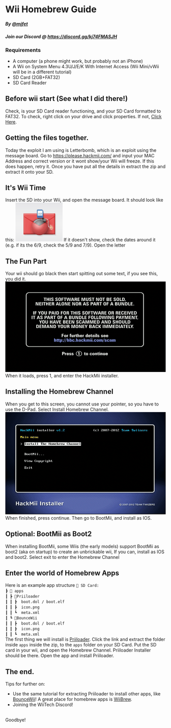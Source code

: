 ﻿# Wii Homebrew Guide
##### By [@mjfet](https://github.com/mjfet)
##### Join our Discord @ https://discord.gg/kj74FMASJH


### Requirements
- A computer (a phone might work, but probably not an iPhone)
- A Wii on System Menu 4.3U/J/E/K With Internet Access (Wii Mini/vWii will be in a different tutorial)
- SD Card (2GB+FAT32)
- SD Card Reader


## Before wii start (See what I did there!)
Check, is your SD Card reader functioning, and your SD Card formatted to FAT32. To check, right click on your drive and click properties. If not, [Click Here](fat32).


## Getting the files together.

Today the exploit I am using is Letterbomb, which is an exploit using the message board. 
Go to https://please.hackmii.com/ and input your MAC Address and correct version or it wont show/your Wii will freeze. If this does happen, retry it.
Once you have put all the details in extract the zip and extract it onto your SD.

## It's Wii Time

Insert the SD into your Wii, and open the message board. It should look like this:
![bomb](https://github.com/mjfet/wiihb/blob/main/bombbomb.png?raw=true)
If it doesn't show, check the dates around it (e.g. if its the 6/9, check the 5/9 and 7/9). Open the letter

## The Fun Part

Your wii should go black then start spitting out some text, if you see this, you did it. 
![dont get scammed](https://github.com/mjfet/wiihb/blob/main/ScamScreen.png?raw=true)
When it loads, press 1, and enter the HackMii installer.

## Installing the Homebrew Channel
When you get to this screen, you cannot use your pointer, so you have to use the D-Pad. Select Install Homebrew Channel.
![hbchannelinstall](https://github.com/mjfet/wiihb/blob/main/HBCHANNEL.png?raw=true)
When finished, press continue. Then go to BootMii, and install as IOS.

## Optional: BootMii as Boot2

When installing BootMii, some Wiis (the early models) support BootMii as boot2 (aka on startup) to create an unbrickable wii, If you can, install as IOS and boot2. Select exit to enter the Homebrew Channel


## Enter the world of Homebrew Apps
Here is an example app structure
`💾 SD Card:`
<br>
`┣ 📂 apps`
<br>
`┃ ┣ 📂Priiloader`
<br>
`┃ ┃ ┣  boot.dol / boot.elf`
<br>
`┃ ┃ ┣  icon.png`
<br>
`┃ ┃ ┗  meta.xml`
<br>
`┃ ┗ 📂BounceWii`
<br>
`┃ ┃ ┣  boot.dol / boot.elf`
<br>
`┃ ┃ ┣  icon.png`
<br>
`┃ ┃ ┗  meta.xml`
<br>
The first thing we will install is [Priiloader](https://hbb1.oscwii.org/hbb/priiloader/priiloader.zip). Click the link and extract the folder inside `apps` inside the zip, to the `apps` folder on your SD Card. Put the SD card in your wii, and open the Homebrew Channel. Priiloader Installer should be there. Open the app and install Priiloader.

## The end.
Tips for further on:

- Use the same tutorial for extracting Priiloader to install other apps, like [BounceWii](https://wiibrew.org/wiki/BounceWii)! A great place for homebrew apps is [WiiBrew](wiibrew.org).
- Joining the WiiTech Discord!
<br>
Goodbye!
